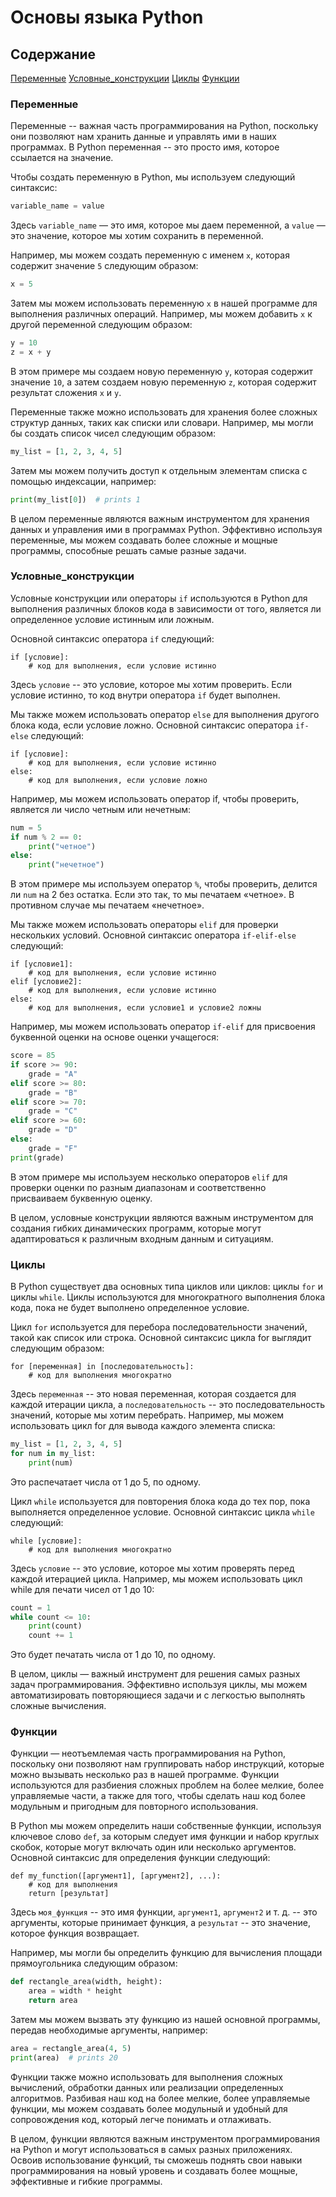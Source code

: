 # Основы языка Python

## Содержание

[Переменные](#переменные)
[Условные_конструкции](#условные_конструкции)
[Циклы](#циклы)
[Функции](#функции)


<a name="переменные"/>

### Переменные

Переменные -- важная часть программирования на Python, поскольку они позволяют нам хранить данные и управлять ими в
наших программах. В Python переменная -- это просто имя, которое ссылается на значение.

Чтобы создать переменную в Python, мы используем следующий синтаксис:

```python
variable_name = value
```

Здесь `variable_name` — это имя, которое мы даем переменной, а `value` — это значение, которое мы хотим сохранить в
переменной.

Например, мы можем создать переменную с именем `x`, которая содержит значение `5` следующим образом:

```python
x = 5
```

Затем мы можем использовать переменную `x` в нашей программе для выполнения различных операций. Например, мы можем
добавить `x` к другой переменной следующим образом:

```python
y = 10
z = x + y
```

В этом примере мы создаем новую переменную `y`, которая содержит значение `10`, а затем создаем новую переменную `z`,
которая содержит результат сложения `x` и `y`.

Переменные также можно использовать для хранения более сложных структур данных, таких как списки или словари. Например,
мы могли бы создать список чисел следующим образом:

```python
my_list = [1, 2, 3, 4, 5]
```

Затем мы можем получить доступ к отдельным элементам списка с помощью индексации, например:

```python
print(my_list[0])  # prints 1
```

В целом переменные являются важным инструментом для хранения данных и управления ими в программах Python. Эффективно
используя переменные, мы можем создавать более сложные и мощные программы, способные решать самые разные задачи.

<a name="условные_конструкции"/>

### Условные_конструкции

Условные конструкции или операторы `if` используются в Python для выполнения различных блоков кода в зависимости от
того, является ли определенное условие истинным или ложным.

Основной синтаксис оператора `if` следующий:

```
if [условие]:
    # код для выполнения, если условие истинно
```

Здесь `условие` -- это условие, которое мы хотим проверить. Если условие истинно, то код внутри оператора `if` будет
выполнен.

Мы также можем использовать оператор `else` для выполнения другого блока кода, если условие ложно. Основной синтаксис
оператора `if-else` следующий:

```
if [условие]:
    # код для выполнения, если условие истинно
else:
    # код для выполнения, если условие ложно
```

Например, мы можем использовать оператор if, чтобы проверить, является ли число четным или нечетным:

```python
num = 5
if num % 2 == 0:
    print("четное")
else:
    print("нечетное")
```

В этом примере мы используем оператор `%`, чтобы проверить, делится ли `num` на 2 без остатка. Если это так, то мы
печатаем «четное». В противном случае мы печатаем «нечетное».

Мы также можем использовать операторы `elif` для проверки нескольких условий. Основной синтаксис
оператора `if-elif-else` следующий:

```
if [условие1]:
    # код для выполнения, если условие истинно
elif [условие2]:
    # код для выполнения, если условие истинно
else:
    # код для выполнения, если условие1 и условие2 ложны
```

Например, мы можем использовать оператор `if-elif` для присвоения буквенной оценки на основе оценки учащегося:

```python
score = 85
if score >= 90:
    grade = "A"
elif score >= 80:
    grade = "B"
elif score >= 70:
    grade = "C"
elif score >= 60:
    grade = "D"
else:
    grade = "F"
print(grade)
```

В этом примере мы используем несколько операторов `elif` для проверки оценки по разным диапазонам и соответственно
присваиваем буквенную оценку.

В целом, условные конструкции являются важным инструментом для создания гибких динамических программ, которые могут
адаптироваться к различным входным данным и ситуациям.

<a name="циклы"/>

### Циклы

В Python существует два основных типа циклов или циклов: циклы `for` и циклы `while`. Циклы используются для
многократного выполнения блока кода, пока не будет выполнено определенное условие.

Цикл `for` используется для перебора последовательности значений, такой как список или строка. Основной синтаксис цикла
for выглядит следующим образом:

```
for [переменная] in [последовательность]:
    # код для выполнения многократно
```

Здесь `переменная` -- это новая переменная, которая создается для каждой итерации цикла, а `последовательность` -- это
последовательность значений, которые мы хотим перебрать. Например, мы можем использовать цикл for для вывода каждого
элемента списка:

```python
my_list = [1, 2, 3, 4, 5]
for num in my_list:
    print(num)
```

Это распечатает числа от 1 до 5, по одному.

Цикл `while` используется для повторения блока кода до тех пор, пока выполняется определенное условие. Основной
синтаксис цикла `while` следующий:

```
while [условие]:
    # код для выполнения многократно
```

Здесь `условие` -- это условие, которое мы хотим проверять перед каждой итерацией цикла. Например, мы можем использовать
цикл while для печати чисел от 1 до 10:

```python
count = 1
while count <= 10:
    print(count)
    count += 1
```

Это будет печатать числа от 1 до 10, по одному.

В целом, циклы — важный инструмент для решения самых разных задач программирования. Эффективно используя циклы, мы можем
автоматизировать повторяющиеся задачи и с легкостью выполнять сложные вычисления.

<a name="функции"/>

### Функции

Функции — неотъемлемая часть программирования на Python, поскольку они позволяют нам группировать набор инструкций,
которые можно вызывать несколько раз в нашей программе. Функции используются для разбиения сложных проблем на более
мелкие, более управляемые части, а также для того, чтобы сделать наш код более модульным и пригодным для повторного
использования.

В Python мы можем определить наши собственные функции, используя ключевое слово `def`, за которым следует имя функции и
набор круглых скобок, которые могут включать один или несколько аргументов. Основной синтаксис для определения функции
следующий:

```
def my_function([аргумент1], [аргумент2], ...):
    # код для выполнения
    return [результат]
```

Здесь `моя_функция` -- это имя функции, `аргумент1`, `аргумент2` и т. д. -- это аргументы, которые принимает функция, а
`результат` -- это значение, которое функция возвращает.

Например, мы могли бы определить функцию для вычисления площади прямоугольника следующим образом:

```python
def rectangle_area(width, height):
    area = width * height
    return area
```

Затем мы можем вызвать эту функцию из нашей основной программы, передав необходимые аргументы, например:

```python
area = rectangle_area(4, 5)
print(area)  # prints 20
```

Функции также можно использовать для выполнения сложных вычислений, обработки данных или реализации определенных
алгоритмов. Разбивая наш код на более мелкие, более управляемые функции, мы можем создавать более модульный и удобный
для сопровождения код, который легче понимать и отлаживать.

В целом, функции являются важным инструментом программирования на Python и могут использоваться в самых разных
приложениях. Освоив использование функций, ты сможешь поднять свои навыки программирования на новый уровень и создавать
более мощные, эффективные и гибкие программы.


